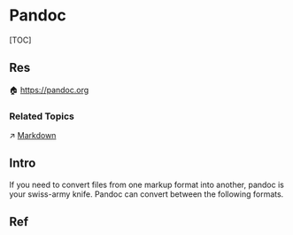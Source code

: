 # Pandoc

[TOC]



## Res
🏠 https://pandoc.org


### Related Topics
↗ [Markdown](../Markup%20Languages/Markdown.md)



## Intro
If you need to convert files from one markup format into another, pandoc is your swiss-army knife. Pandoc can convert between the following formats.



## Ref

